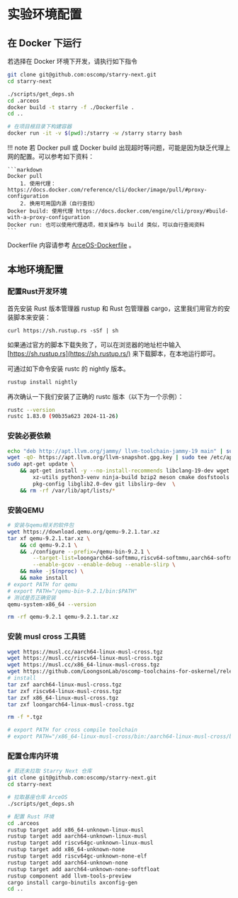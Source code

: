 # 实验环境配置

## 在 Docker 下运行

若选择在 Docker 环境下开发，请执行如下指令

```bash
git clone git@github.com:oscomp/starry-next.git
cd starry-next

./scripts/get_deps.sh
cd .arceos
docker build -t starry -f ./Dockerfile .
cd ..

# 在项目根目录下构建容器
docker run -it -v $(pwd):/starry -w /starry starry bash
```

!!! note
    若 Docker pull 或 Docker build 出现超时等问题，可能是因为缺乏代理上网的配置。可以参考如下资料：
    
    ```markdown
    Docker pull
        1. 使用代理：https://docs.docker.com/reference/cli/docker/image/pull/#proxy-configuration
        2. 换用可用国内源（自行查找）
    Docker build: 使用代理 https://docs.docker.com/engine/cli/proxy/#build-with-a-proxy-configuration
    Docker run: 也可以使用代理选项，相关操作与 build 类似，可以自行查阅资料
    ```

Dockerfile 内容请参考 [ArceOS-Dockerfile](https://github.com/oscomp/arceos/blob/main/Dockerfile) 。


## 本地环境配置

### 配置Rust开发环境
首先安装 Rust 版本管理器 rustup 和 Rust 包管理器 cargo，这里我们用官方的安装脚本来安装：

`curl https://sh.rustup.rs -sSf | sh`

如果通过官方的脚本下载失败了，可以在浏览器的地址栏中输入 [https://sh.rustup.rs](https://sh.rustup.rs/) 来下载脚本，在本地运行即可。


可通过如下命令安装 rustc 的 nightly 版本。

```bash
rustup install nightly
```

再次确认一下我们安装了正确的 rustc 版本（以下为一个示例）：

```bash
rustc --version
rustc 1.83.0 (90b35a623 2024-11-26)
```

### 安装必要依赖

```bash
echo "deb http://apt.llvm.org/jammy/ llvm-toolchain-jammy-19 main" | sudo tee -a /etc/apt/sources.list
wget -qO- https://apt.llvm.org/llvm-snapshot.gpg.key | sudo tee /etc/apt/trusted.gpg.d/apt.llvm.org.asc
sudo apt-get update \
    && apt-get install -y --no-install-recommends libclang-19-dev wget make python3 \
        xz-utils python3-venv ninja-build bzip2 meson cmake dosfstools build-essential \
        pkg-config libglib2.0-dev git libslirp-dev  \
    && rm -rf /var/lib/apt/lists/*
```

### 安装QEMU

```bash
# 安装与qemu相关的软件包
wget https://download.qemu.org/qemu-9.2.1.tar.xz
tar xf qemu-9.2.1.tar.xz \
    && cd qemu-9.2.1 \
    && ./configure --prefix=/qemu-bin-9.2.1 \
        --target-list=loongarch64-softmmu,riscv64-softmmu,aarch64-softmmu,x86_64-softmmu,loongarch64-linux-user,riscv64-linux-user,aarch64-linux-user,x86_64-linux-user \
        --enable-gcov --enable-debug --enable-slirp \
    && make -j$(nproc) \
    && make install
# export PATH for qemu
# export PATH="/qemu-bin-9.2.1/bin:$PATH"
# 测试是否正确安装
qemu-system-x86_64 --version

rm -rf qemu-9.2.1 qemu-9.2.1.tar.xz
```

### 安装 musl cross 工具链

```bash
wget https://musl.cc/aarch64-linux-musl-cross.tgz
wget https://musl.cc/riscv64-linux-musl-cross.tgz
wget https://musl.cc/x86_64-linux-musl-cross.tgz
wget https://github.com/LoongsonLab/oscomp-toolchains-for-oskernel/releases/download/loongarch64-linux-musl-cross-gcc-13.2.0/loongarch64-linux-musl-cross.tgz
# install
tar zxf aarch64-linux-musl-cross.tgz
tar zxf riscv64-linux-musl-cross.tgz
tar zxf x86_64-linux-musl-cross.tgz
tar zxf loongarch64-linux-musl-cross.tgz

rm -f *.tgz

# export PATH for cross compile toolchain
# export PATH="/x86_64-linux-musl-cross/bin:/aarch64-linux-musl-cross/bin:/riscv64-linux-musl-cross/bin:/loongarch64-linux-musl-cross/bin:$PATH"
```

### 配置仓库内环境

```bash
# 若还未拉取 Starry Next 仓库
git clone git@github.com:oscomp/starry-next.git
cd starry-next

# 拉取基座仓库 ArceOS
./scripts/get_deps.sh

# 配置 Rust 环境
cd .arceos
rustup target add x86_64-unknown-linux-musl
rustup target add aarch64-unknown-linux-musl
rustup target add riscv64gc-unknown-linux-musl
rustup target add x86_64-unknown-none  
rustup target add riscv64gc-unknown-none-elf
rustup target add aarch64-unknown-none
rustup target add aarch64-unknown-none-softfloat
rustup component add llvm-tools-preview
cargo install cargo-binutils axconfig-gen
cd ..
```
